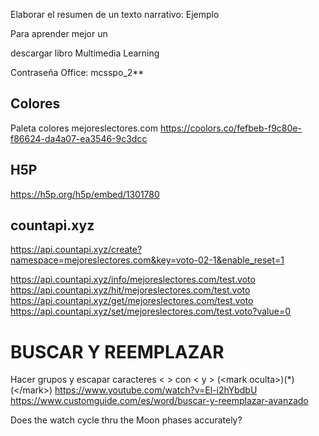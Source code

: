 
Elaborar el resumen de un texto narrativo: Ejemplo

Para aprender mejor un 

descargar libro Multimedia Learning

Contraseña Office: mcsspo_2**

## Colores

Paleta colores mejoreslectores.com
https://coolors.co/fefbeb-f9c80e-f86624-da4a07-ea3546-9c3dcc

## H5P

https://h5p.org/h5p/embed/1301780


## countapi.xyz

https://api.countapi.xyz/create?namespace=mejoreslectores.com&key=voto-02-1&enable_reset=1

https://api.countapi.xyz/info/mejoreslectores.com/test.voto
https://api.countapi.xyz/hit/mejoreslectores.com/test.voto
https://api.countapi.xyz/get/mejoreslectores.com/test.voto
https://api.countapi.xyz/set/mejoreslectores.com/test.voto?value=0


BUSCAR Y REEMPLAZAR
===================

Hacer grupos y escapar caracteres < > con \< y \>
(\<mark oculta\>)(*)(\</mark\>)
https://www.youtube.com/watch?v=El-i2hYbdbU
https://www.customguide.com/es/word/buscar-y-reemplazar-avanzado 


Does the watch cycle thru the Moon phases accurately?

